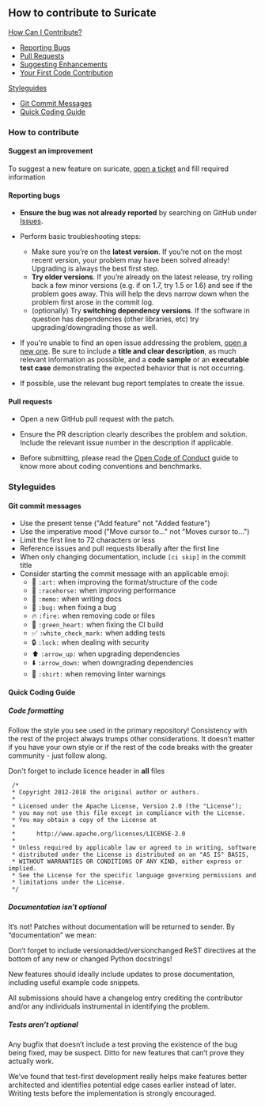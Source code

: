 ## How to contribute to Suricate

[How Can I Contribute?](#how-to-contribute)
  * [Reporting Bugs](#reporting-bugs)
  * [Pull Requests](#pull-requests)
  * [Suggesting Enhancements](#suggesting-enhancements)
  * [Your First Code Contribution](#your-first-code-contribution)

[Styleguides](#styleguides)
  * [Git Commit Messages](#git-commit-messages)
  * [Quick Coding Guide](#quick-coding-guide)

### How to contribute
#### Suggest an improvement
To suggest a new feature on suricate, [open a ticket](https://github.com/suricate-io/suricate/issues/new?template=improvement.md) and fill required information

#### Reporting bugs

* **Ensure the bug was not already reported** by searching on GitHub under [Issues](https://github.com/suricate-io/suricate/issues).

* Perform basic troubleshooting steps:

    + Make sure you’re on the **latest version**. If you’re not on the most recent version, your problem may have been solved already! Upgrading is always the best first step.
    + **Try older versions**. If you’re already on the latest release, try rolling back a few minor versions (e.g. if on 1.7, try 1.5 or 1.6) and see if the problem goes away. This will help the devs narrow down when the problem first arose in the commit log.
    + (optionally) Try **switching dependency versions**. If the software in question has dependencies (other libraries, etc) try upgrading/downgrading those as well.

* If you're unable to find an open issue addressing the problem, [open a new one](https://github.com/suricate-io/suricate/issues/new?template=bug.md). Be sure to include a **title and clear description**, as much relevant information as possible, and a **code sample** or an **executable test case** demonstrating the expected behavior that is not occurring.

* If possible, use the relevant bug report templates to create the issue.

#### Pull requests

* Open a new GitHub pull request with the patch.

* Ensure the PR description clearly describes the problem and solution. Include the relevant issue number in the description if applicable.

* Before submitting, please read the [Open Code of Conduct](http://todogroup.org/opencodeofconduct/) guide to know more about coding conventions and benchmarks.

### Styleguides
#### Git commit messages
* Use the present tense ("Add feature" not "Added feature")
* Use the imperative mood ("Move cursor to..." not "Moves cursor to...")
* Limit the first line to 72 characters or less
* Reference issues and pull requests liberally after the first line
* When only changing documentation, include `[ci skip]` in the commit title
* Consider starting the commit message with an applicable emoji:
    * :art: `:art:` when improving the format/structure of the code
    * :racehorse: `:racehorse:` when improving performance
    * :memo: `:memo:` when writing docs
    * :bug: `:bug:` when fixing a bug
    * :fire: `:fire:` when removing code or files
    * :green_heart: `:green_heart:` when fixing the CI build
    * :white_check_mark: `:white_check_mark:` when adding tests
    * :lock: `:lock:` when dealing with security
    * :arrow_up: `:arrow_up:` when upgrading dependencies
    * :arrow_down: `:arrow_down:` when downgrading dependencies
    * :shirt: `:shirt:` when removing linter warnings

#### Quick Coding Guide
##### Code formatting

Follow the style you see used in the primary repository! Consistency with the rest of the project always trumps other considerations. It doesn’t matter if you have your own style or if the rest of the code breaks with the greater community - just follow along.

Don't forget to include licence header in **all** files
```
 /*
 * Copyright 2012-2018 the original author or authors.
 *
 * Licensed under the Apache License, Version 2.0 (the "License");
 * you may not use this file except in compliance with the License.
 * You may obtain a copy of the License at
 *
 *      http://www.apache.org/licenses/LICENSE-2.0
 *
 * Unless required by applicable law or agreed to in writing, software
 * distributed under the License is distributed on an "AS IS" BASIS,
 * WITHOUT WARRANTIES OR CONDITIONS OF ANY KIND, either express or implied.
 * See the License for the specific language governing permissions and
 * limitations under the License.
 */
```

##### Documentation isn’t optional
It’s not! Patches without documentation will be returned to sender. By “documentation” we mean:

Don’t forget to include versionadded/versionchanged ReST directives at the bottom of any new or changed Python docstrings!

New features should ideally include updates to prose documentation, including useful example code snippets.

All submissions should have a changelog entry crediting the contributor and/or any individuals instrumental in identifying the problem.

##### Tests aren’t optional
Any bugfix that doesn’t include a test proving the existence of the bug being fixed, may be suspect. Ditto for new features that can’t prove they actually work.

We’ve found that test-first development really helps make features better architected and identifies potential edge cases earlier instead of later. Writing tests before the implementation is strongly encouraged.
